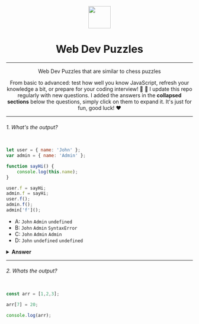 <div align="center">
  <img height="60" src="https://img.icons8.com/color/344/javascript.png">
  <h1>Web Dev Puzzles</h1>

---

<span>Web Dev Puzzles that are similar to chess puzzles

From basic to advanced: test how well you know JavaScript, refresh your knowledge a bit, or prepare for your coding interview! :muscle: :rocket: I update this repo regularly with new questions. I added the answers in the **collapsed sections** below the questions, simply click on them to expand it. It's just for fun, good luck! :heart:</span>



</div>


---


###### 1. What's the output?

```javascript

let user = { name: 'John' };
var admin = { name: 'Admin' };

function sayHi() {
    console.log(this.name);
}

user.f = sayHi;
admin.f = sayHi;
user.f();
admin.f();
admin['f']();

```

- A: `John` `Admin` `undefined`
- B: `John` `Admin` `SyntaxError`
- C: `John` `Admin` `Admin`
- D: `John` `undefined` `undefined`

<details><summary><b>Answer</b></summary>
<p>

#### Answer: C

The `var` statement does not throw an error with `this` even though it is a globally scoped variable.

And you can use square bracket notation to access properties on an object. The square bracket notation works with any string.


</p>
</details>

---

###### 2. Whats the output?

```javascript

const arr = [1,2,3]; 

arr[7] = 20;

console.log(arr);

```


